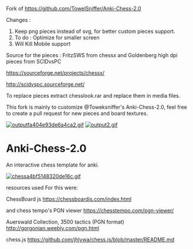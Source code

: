 Fork of https://github.com/TowelSniffer/Anki-Chess-2.0

Changes : 
1. Keep png pieces instead of svg, for better custom pieces support. 
2. To do : Optimize for smaller screen
3. Will Kill Mobile support

Source for the pieces : FritzSWS from chessx and Goldenberg high dpi pieces from SCIDvsPC

https://sourceforge.net/projects/chessx/

http://scidvspc.sourceforge.net/

To replace pieces extract chesslook.rar and replace them in media files.

This fork is mainly to customize @Toweksniffer's Anki-Chess-2.0, feel free to create a pull request for new pieces and board textures.


<a href="https://gifyu.com/image/ZhEd"><img src="https://s4.gifyu.com/images/outputfa404e93de6a4ca2.gif" alt="outputfa404e93de6a4ca2.gif" border="0" /></a>
<a href="https://gifyu.com/image/Zhv3"><img src="https://s4.gifyu.com/images/output2.gif" alt="output2.gif" border="0" /></a>






# Anki-Chess-2.0
An interactive chess template for anki. 

<a href="https://gifyu.com/image/UsTn"><img src="https://s2.gifyu.com/images/chessa4bf5148320de16c.gif" alt="chessa4bf5148320de16c.gif" border="0" /></a>

resources used For this were:

ChessBoard js
https://chessboardjs.com/index.html

and chess tempo's PGN viewer
https://chesstempo.com/pgn-viewer/

Auerswald Collection, 3500 tactics (PGN format)
http://gorgonian.weebly.com/pgn.html

chess.js
https://github.com/jhlywa/chess.js/blob/master/README.md
